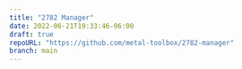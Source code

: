 ```yaml
---
title: "2782 Manager"
date: 2022-06-21T19:33:46-06:00
draft: true
repoURL: "https://github.com/metal-toolbox/2782-manager"
branch: main
---
```


